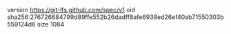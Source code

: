 version https://git-lfs.github.com/spec/v1
oid sha256:276726684799d89ffe552b26dadff8afe6938ed26ef40ab71550303b559124d6
size 1084
